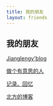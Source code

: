 ```yaml
---
title: 我的朋友
layout: friends
---
```


## 我的朋友

[Jianglengy'blog](https://jianghaiyina.com)

[做个有意思的人](https://829259.xyz)

[记录、回忆](https://134688.xyz)

[北方的博客](https://jreely.dpdns.org)





